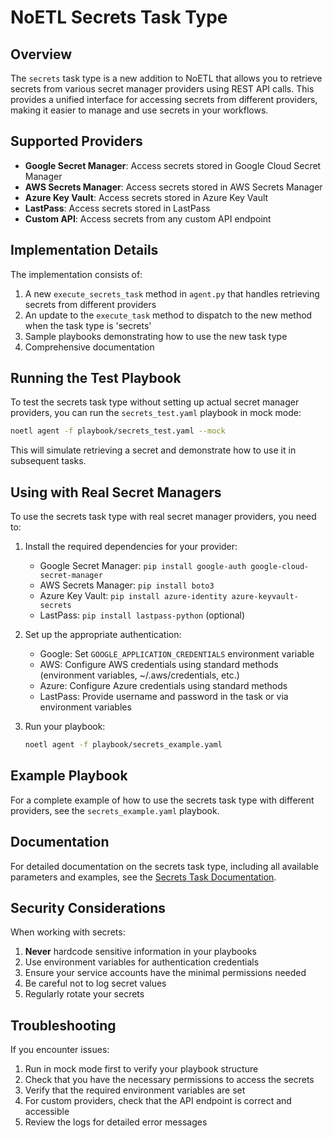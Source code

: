 # NoETL Secrets Task Type

## Overview

The `secrets` task type is a new addition to NoETL that allows you to retrieve secrets from various secret manager providers using REST API calls. This provides a unified interface for accessing secrets from different providers, making it easier to manage and use secrets in your workflows.

## Supported Providers

- **Google Secret Manager**: Access secrets stored in Google Cloud Secret Manager
- **AWS Secrets Manager**: Access secrets stored in AWS Secrets Manager
- **Azure Key Vault**: Access secrets stored in Azure Key Vault
- **LastPass**: Access secrets stored in LastPass
- **Custom API**: Access secrets from any custom API endpoint

## Implementation Details

The implementation consists of:

1. A new `execute_secrets_task` method in `agent.py` that handles retrieving secrets from different providers
2. An update to the `execute_task` method to dispatch to the new method when the task type is 'secrets'
3. Sample playbooks demonstrating how to use the new task type
4. Comprehensive documentation

## Running the Test Playbook

To test the secrets task type without setting up actual secret manager providers, you can run the `secrets_test.yaml` playbook in mock mode:

```bash
noetl agent -f playbook/secrets_test.yaml --mock
```

This will simulate retrieving a secret and demonstrate how to use it in subsequent tasks.

## Using with Real Secret Managers

To use the secrets task type with real secret manager providers, you need to:

1. Install the required dependencies for your provider:
   - Google Secret Manager: `pip install google-auth google-cloud-secret-manager`
   - AWS Secrets Manager: `pip install boto3`
   - Azure Key Vault: `pip install azure-identity azure-keyvault-secrets`
   - LastPass: `pip install lastpass-python` (optional)

2. Set up the appropriate authentication:
   - Google: Set `GOOGLE_APPLICATION_CREDENTIALS` environment variable
   - AWS: Configure AWS credentials using standard methods (environment variables, ~/.aws/credentials, etc.)
   - Azure: Configure Azure credentials using standard methods
   - LastPass: Provide username and password in the task or via environment variables

3. Run your playbook:
   ```bash
   noetl agent -f playbook/secrets_example.yaml
   ```

## Example Playbook

For a complete example of how to use the secrets task type with different providers, see the `secrets_example.yaml` playbook.

## Documentation

For detailed documentation on the secrets task type, including all available parameters and examples, see the [Secrets Task Documentation](secrets_task.md).

## Security Considerations

When working with secrets:

1. **Never** hardcode sensitive information in your playbooks
2. Use environment variables for authentication credentials
3. Ensure your service accounts have the minimal permissions needed
4. Be careful not to log secret values
5. Regularly rotate your secrets

## Troubleshooting

If you encounter issues:

1. Run in mock mode first to verify your playbook structure
2. Check that you have the necessary permissions to access the secrets
3. Verify that the required environment variables are set
4. For custom providers, check that the API endpoint is correct and accessible
5. Review the logs for detailed error messages